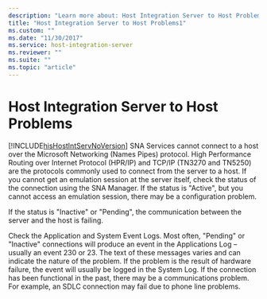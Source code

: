 ```yaml
---
description: "Learn more about: Host Integration Server to Host Problems"
title: "Host Integration Server to Host Problems1"
ms.custom: ""
ms.date: "11/30/2017"
ms.service: host-integration-server
ms.reviewer: ""
ms.suite: ""
ms.topic: "article"
---
```

# Host Integration Server to Host Problems
[!INCLUDE[hisHostIntServNoVersion](../includes/hishostintservnoversion-md.md)] SNA Services cannot connect to a host over the Microsoft Networking (Names Pipes) protocol. High Performance Routing over Internet Protocol (HPR/IP) and TCP/IP (TN3270 and TN5250) are the protocols commonly used to connect from the server to a host. If you cannot get an emulation session at the server itself, check the status of the connection using the SNA Manager. If the status is "Active", but you cannot access an emulation session, there may be a configuration problem.
  
 If the status is "Inactive" or "Pending", the communication between the server and the host is failing.  
  
 Check the Application and System Event Logs. Most often, "Pending" or "Inactive" connections will produce an event in the Applications Log – usually an event 230 or 23. The text of these messages varies and can indicate the nature of the problem. If the problem is the result of hardware failure, the event will usually be logged in the System Log. If the connection has been functional in the past, there may be a communications problem. For example, an SDLC connection may fail due to phone line problems.
